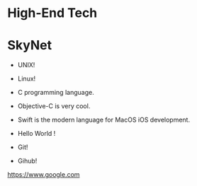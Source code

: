 # High-End Tech
# SkyNet
* UNIX!
* Linux!
* C programming language.
* Objective-C is very cool.
* Swift is the modern language for MacOS iOS development.

* Hello World !

* Git!
* Gihub!


https://www.google.com
